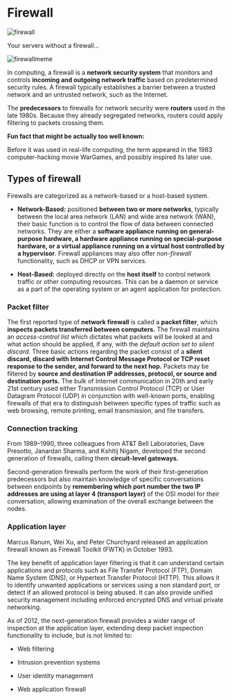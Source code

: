 # Firewall

![firewall](https://s3.amazonaws.com/intranet-projects-files/holbertonschool-sysadmin_devops/284/V1HjQ1Y.png)

Your servers without a firewall…

![firewallmeme](https://s3.amazonaws.com/intranet-projects-files/holbertonschool-sysadmin_devops/155/holbertonschool-firewall.gif)

In computing, a firewall is a **network security system** that monitors and controls **incoming and outgoing network traffic** based on predetermined security rules. A firewall typically establishes a barrier between a trusted network and an untrusted network, such as the Internet.

The **predecessors** to firewalls for network security were **routers** used in the late 1980s. Because they already segregated networks, routers could apply filtering to packets crossing them.

**Fun fact that might be actually too well known:**

Before it was used in real-life computing, the term appeared in the 1983 computer-hacking movie WarGames, and possibly inspired its later use.

## Types of firewall

Firewalls are categorized as a network-based or a host-based system.

* **Network-Based:** positioned **between two or more networks**, typically between the local area network (LAN) and wide area network (WAN), their basic function is to control the flow of data between connected networks. They are either a **software appliance running on general-purpose hardware, a hardware appliance running on special-purpose hardware, or a virtual appliance running on a virtual host controlled by a hypervisor**. Firewall appliances may also offer *non-firewall* functionality, such as DHCP or VPN services.

* **Host-Based:** deployed directly on the **host itself** to control network traffic or other computing resources. This can be a daemon or service as a part of the operating system or an agent application for protection.

### Packet filter

The first reported type of **network firewall** is called a **packet filter**, which **inspects packets transferred between computers.** The firewall maintains an *access-control list* which dictates what packets will be looked at and what action should be applied, if any, with the *default action set to silent discard.* Three basic actions regarding the packet consist of a **silent discard, discard with Internet Control Message Protocol or TCP reset response to the sender, and forward to the next hop.** Packets may be filtered by **source and destination IP addresses, protocol, or source and destination ports.** The bulk of Internet communication in 20th and early 21st century used either Transmission Control Protocol (TCP) or User Datagram Protocol (UDP) in conjunction with well-known ports, enabling firewalls of that era to distinguish between specific types of traffic such as web browsing, remote printing, email transmission, and file transfers.

### Connection tracking

From 1989–1990, three colleagues from AT&T Bell Laboratories, Dave Presotto, Janardan Sharma, and Kshitij Nigam, developed the second generation of firewalls, calling them **circuit-level gateways.**

Second-generation firewalls perform the work of their first-generation predecessors but also maintain knowledge of specific conversations between endpoints by **remembering which port number the two IP addresses are using at layer 4 (transport layer)** of the OSI model for their conversation, allowing examination of the overall exchange between the nodes.

### Application layer

Marcus Ranum, Wei Xu, and Peter Churchyard released an application firewall known as Firewall Toolkit (FWTK) in October 1993.

The key benefit of application layer filtering is that it can understand certain applications and protocols such as File Transfer Protocol (FTP), Domain Name System (DNS), or Hypertext Transfer Protocol (HTTP). This allows it to identify unwanted applications or services using a non standard port, or detect if an allowed protocol is being abused. It can also provide unified security management including enforced encrypted DNS and virtual private networking.

As of 2012, the next-generation firewall provides a wider range of inspection at the application layer, extending deep packet inspection functionality to include, but is not limited to:

* Web filtering

* Intrusion prevention systems

* User identity management

* Web application firewall
